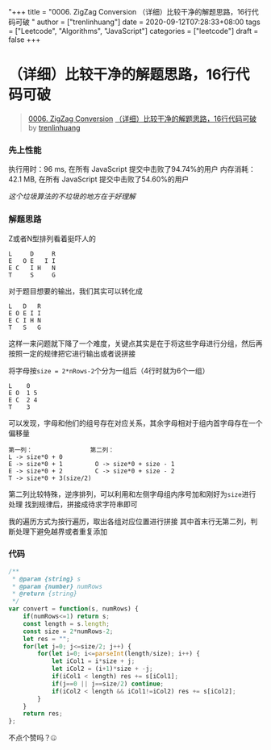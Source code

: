 "+++
title = "0006. ZigZag Conversion （详细）比较干净的解题思路，16行代码可破 "
author = ["trenlinhuang"]
date = 2020-09-12T07:28:33+08:00
tags = ["Leetcode", "Algorithms", "JavaScript"]
categories = ["leetcode"]
draft = false
+++

# （详细）比较干净的解题思路，16行代码可破

> [0006. ZigZag Conversion](https://leetcode-cn.com/problems/zigzag-conversion/)
> [（详细）比较干净的解题思路，16行代码可破](https://leetcode-cn.com/problems/zigzag-conversion/solution/ke-neng-shi-zui-hao-dong-de-na-chong-jie-ti-fang-s/) by [trenlinhuang](https://leetcode-cn.com/u/trenlinhuang/)

### 先上性能
执行用时：96 ms, 在所有 JavaScript 提交中击败了94.74%的用户
内存消耗：42.1 MB, 在所有 JavaScript 提交中击败了54.60%的用户

*这个垃圾算法的不垃圾的地方在于好理解*

### 解题思路
Z或者N型排列看着挺吓人的
```
L     D     R
E   O E   I I
E C   I H   N
T     S     G
```
对于题目想要的输出，我们其实可以转化成
```
L   D   R
E O E I I
E C I H N
T   S   G
```
这样一来问题就下降了一个难度，关键点其实是在于将这些字母进行分组，然后再按照一定的规律把它进行输出或者说拼接

将字母按`size = 2*nRows-2`个分为一组后（4行时就为6个一组）

```
L    0 
E O  1 5
E C  2 4
T    3 
```

可以发现，字母和他们的组号存在对应关系，其余字母相对于组内首字母存在一个偏移量
```
第一列：                第二列：
L -> size*0 + 0         
E -> size*0 + 1         O -> size*0 + size - 1
E -> size*0 + 2         C -> size*0 + size - 2
T -> size*0 + 3(size/2)
```
第二列比较特殊，逆序排列，可以利用和左侧字母组内序号加和刚好为`size`进行处理
找到规律后，拼接成待求字符串即可

我的遍历方式为按行遍历，取出各组对应位置进行拼接
其中首末行无第二列，判断处理下避免越界或者重复添加

### 代码

```javascript
/**
 * @param {string} s
 * @param {number} numRows
 * @return {string}
 */
var convert = function(s, numRows) {
    if(numRows<=1) return s;
    const length = s.length;
    const size = 2*numRows-2;
    let res = "";
    for(let j=0; j<=size/2; j++) {
        for(let i=0; i<=parseInt(length/size); i++) {
            let iCol1 = i*size + j;
            let iCol2 = (i+1)*size + -j;
            if(iCol1 < length) res += s[iCol1];
            if(j==0 || j==size/2) continue;
            if(iCol2 < length && iCol1!=iCol2) res += s[iCol2];
        }
    }
    return res;
};
```

不点个赞吗？🤐